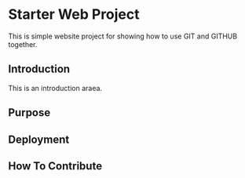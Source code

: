 # Starter Web Project 

This is simple website project for showing how to use GIT and GITHUB together.

## Introduction

This is an introduction araea.

## Purpose

##  Deployment

## How To Contribute
